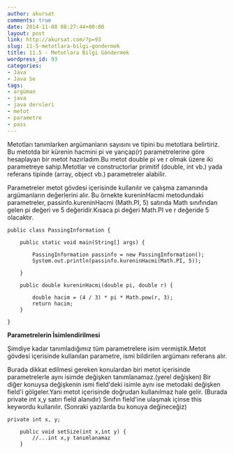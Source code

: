 ```yaml
---
author: akursat
comments: true
date: 2014-11-08 08:27:44+00:00
layout: post
link: http://akursat.com/?p=93
slug: 11-5-metotlara-bilgi-gondermek
title: 11.5 - Metotlara Bilgi Göndermek
wordpress_id: 93
categories:
- Java
- Java Se
tags:
- argüman
- java
- java dersleri
- metot
- parametre
- pass
---
```


Metotları tanımlarken argümanların sayısını ve tipini bu metotlara belirtiriz.
Bu metotda bir kürenin hacmini pi ve yarıçap(r) parametrelerine göre hesaplayan bir metot hazırladım.Bu metot double pi ve r olmak üzere iki parametreye sahip.Metotlar ve constructorlar primitif (double, int vb.) yada referans tipinde (array, object vb.) parametreler alabilir.

Parametreler metot gövdesi içerisinde kullanılır ve çalışma zamanında argümanların değerlerini alır.
Bu örnekte kureninHacmi metodundaki parametreler, passinfo.kureninHacmi (Math.PI, 5) satırıda Math sınıfından gelen pi değeri ve 5 değeridir.Kısaca pi değeri Math.PI ve r değeride 5 olacaktır.

    
    public class PassingInformation {
    
    	public static void main(String[] args) {
    
    		PassingInformation passinfo = new PassingInformation();
    		System.out.println(passinfo.kureninHacmi(Math.PI, 5));
    
    	}
    
    	public double kureninHacmi(double pi, double r) {
    
    		double hacim = (4 / 3) * pi * Math.pow(r, 3);
    		return hacim;
    	}
    
    }





**Parametrelerin İsimlendirilmesi**




Şimdiye kadar tanımladığımız tüm parametrelere isim vermiştik.Metot gövdesi içerisinde kullanılan parametre, ismi bildirilen argümanı referans alır.

Burada dikkat edilmesi gereken konulardan biri metot içerisinde parametrelerle aynı isimde değişken tanımlanamaz.(yerel değişken) Bir diğer konuysa değişkenin ismi field'deki isimle aynı ise metodaki değişken field'i gölgeler.Yani  metot içerisinde  doğrudan kullanılmaz hale gelir. (Burada private int x,y satırı field alanıdır) Sınıfın field'ine ulaşmak içinse this keywordu kullanılır. (Sonraki yazılarda bu konuya değineceğiz)

    
    private int x, y;
    	
    	public void setSize(int x,int y) {
    		//...int x,y tanımlanamaz
    	}
    
    
